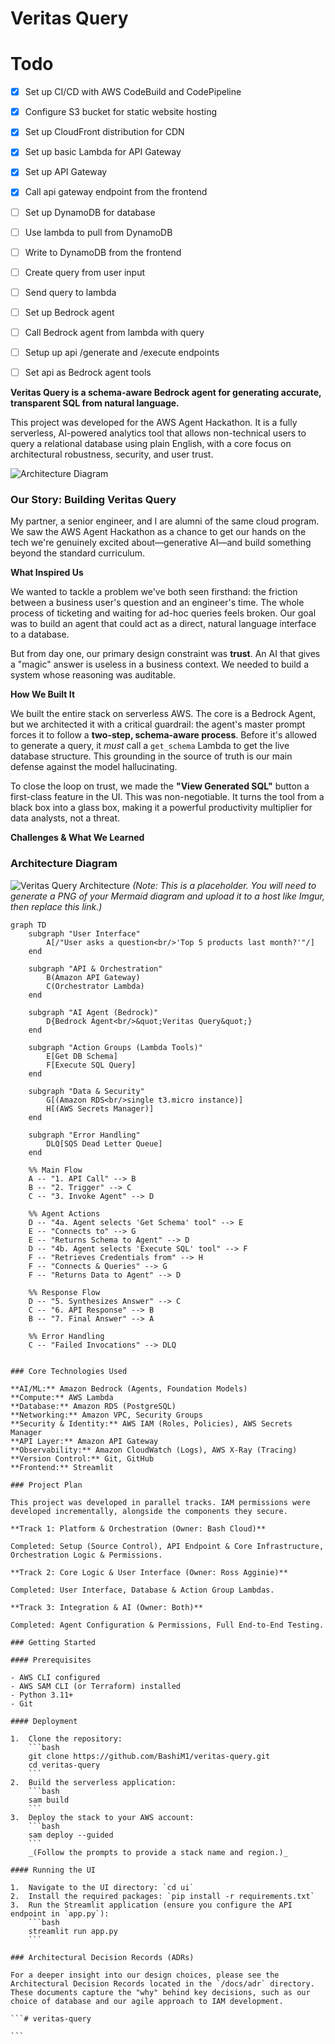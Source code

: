# Veritas Query

# Todo

- [x] Set up CI/CD with AWS CodeBuild and CodePipeline
- [x] Configure S3 bucket for static website hosting
- [x] Set up CloudFront distribution for CDN
- [x] Set up basic Lambda for API Gateway
- [x] Set up API Gateway
- [x] Call api gateway endpoint from the frontend
- [ ] Set up DynamoDB for database
- [ ] Use lambda to pull from DynamoDB
- [ ] Write to DynamoDB from the frontend

- [ ] Create query from user input
- [ ] Send query to lambda
- [ ] Set up Bedrock agent
- [ ] Call Bedrock agent from lambda with query
- [ ] Setup up api /generate and /execute endpoints
- [ ] Set api as Bedrock agent tools

**Veritas Query is a schema-aware Bedrock agent for generating accurate, transparent SQL from natural language.**

This project was developed for the AWS Agent Hackathon. It is a fully serverless, AI-powered analytics tool that allows non-technical users to query a relational database using plain English, with a core focus on architectural robustness, security, and user trust.

![Architecture Diagram](architecture.png)

### Our Story: Building Veritas Query

My partner, a senior engineer, and I are alumni of the same cloud program. We saw the AWS Agent Hackathon as a chance to get our hands on the tech we're genuinely excited about—generative AI—and build something beyond the standard curriculum.

**What Inspired Us**

We wanted to tackle a problem we've both seen firsthand: the friction between a business user's question and an engineer's time. The whole process of ticketing and waiting for ad-hoc queries feels broken. Our goal was to build an agent that could act as a direct, natural language interface to a database.

But from day one, our primary design constraint was **trust**. An AI that gives a "magic" answer is useless in a business context. We needed to build a system whose reasoning was auditable.

**How We Built It**

We built the entire stack on serverless AWS. The core is a Bedrock Agent, but we architected it with a critical guardrail: the agent's master prompt forces it to follow a **two-step, schema-aware process**. Before it's allowed to generate a query, it _must_ call a `get_schema` Lambda to get the live database structure. This grounding in the source of truth is our main defense against the model hallucinating.

To close the loop on trust, we made the **"View Generated SQL"** button a first-class feature in the UI. This was non-negotiable. It turns the tool from a black box into a glass box, making it a powerful productivity multiplier for data analysts, not a threat.

**Challenges & What We Learned**

### Architecture Diagram

![Veritas Query Architecture](https://i.imgur.com/your-architecture-diagram.png)
_(Note: This is a placeholder. You will need to generate a PNG of your Mermaid diagram and upload it to a host like Imgur, then replace this link.)_

```mermaid
graph TD
    subgraph "User Interface"
        A[/"User asks a question<br/>'Top 5 products last month?'"/]
    end

    subgraph "API & Orchestration"
        B(Amazon API Gateway)
        C(Orchestrator Lambda)
    end

    subgraph "AI Agent (Bedrock)"
        D{Bedrock Agent<br/>&quot;Veritas Query&quot;}
    end

    subgraph "Action Groups (Lambda Tools)"
        E[Get DB Schema]
        F[Execute SQL Query]
    end

    subgraph "Data & Security"
        G[(Amazon RDS<br/>single t3.micro instance)]
        H[(AWS Secrets Manager)]
    end

    subgraph "Error Handling"
        DLQ[SQS Dead Letter Queue]
    end

    %% Main Flow
    A -- "1. API Call" --> B
    B -- "2. Trigger" --> C
    C -- "3. Invoke Agent" --> D

    %% Agent Actions
    D -- "4a. Agent selects 'Get Schema' tool" --> E
    E -- "Connects to" --> G
    E -- "Returns Schema to Agent" --> D
    D -- "4b. Agent selects 'Execute SQL' tool" --> F
    F -- "Retrieves Credentials from" --> H
    F -- "Connects & Queries" --> G
    F -- "Returns Data to Agent" --> D

    %% Response Flow
    D -- "5. Synthesizes Answer" --> C
    C -- "6. API Response" --> B
    B -- "7. Final Answer" --> A

    %% Error Handling
    C -- "Failed Invocations" --> DLQ
```

````

### Core Technologies Used

**AI/ML:** Amazon Bedrock (Agents, Foundation Models)
**Compute:** AWS Lambda
**Database:** Amazon RDS (PostgreSQL)
**Networking:** Amazon VPC, Security Groups
**Security & Identity:** AWS IAM (Roles, Policies), AWS Secrets Manager
**API Layer:** Amazon API Gateway
**Observability:** Amazon CloudWatch (Logs), AWS X-Ray (Tracing)
**Version Control:** Git, GitHub
**Frontend:** Streamlit

### Project Plan

This project was developed in parallel tracks. IAM permissions were developed incrementally, alongside the components they secure.

**Track 1: Platform & Orchestration (Owner: Bash Cloud)**

Completed: Setup (Source Control), API Endpoint & Core Infrastructure, Orchestration Logic & Permissions.

**Track 2: Core Logic & User Interface (Owner: Ross Agginie)**

Completed: User Interface, Database & Action Group Lambdas.

**Track 3: Integration & AI (Owner: Both)**

Completed: Agent Configuration & Permissions, Full End-to-End Testing.

### Getting Started

#### Prerequisites

- AWS CLI configured
- AWS SAM CLI (or Terraform) installed
- Python 3.11+
- Git

#### Deployment

1.  Clone the repository:
    ```bash
    git clone https://github.com/BashiM1/veritas-query.git
    cd veritas-query
    ```
2.  Build the serverless application:
    ```bash
    sam build
    ```
3.  Deploy the stack to your AWS account:
    ```bash
    sam deploy --guided
    ```
    _(Follow the prompts to provide a stack name and region.)_

#### Running the UI

1.  Navigate to the UI directory: `cd ui`
2.  Install the required packages: `pip install -r requirements.txt`
3.  Run the Streamlit application (ensure you configure the API endpoint in `app.py`):
    ```bash
    streamlit run app.py
    ```

### Architectural Decision Records (ADRs)

For a deeper insight into our design choices, please see the Architectural Decision Records located in the `/docs/adr` directory. These documents capture the "why" behind key decisions, such as our choice of database and our agile approach to IAM development.

```# veritas-query

```
````
